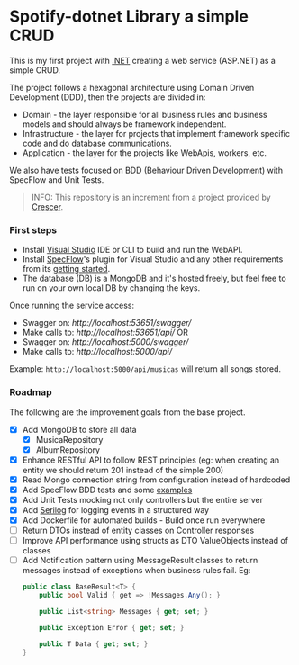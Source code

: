 # Spotify-dotnet Library a simple CRUD

This is my first project with [.NET](https://dotnet.microsoft.com/) creating a web service (ASP.NET) as a simple CRUD.

The project follows a hexagonal architecture using Domain Driven Development (DDD), then the projects are divided in:
- Domain - the layer responsible for all business rules and business models and should always be framework independent.
- Infrastructure - the layer for projects that implement framework specific code and do database communications.
- Application - the layer for the projects like WebApis, workers, etc.

We also have tests focused on BDD (Behaviour Driven Development) with SpecFlow and Unit Tests.

>INFO: This repository is an increment from a project provided by [Crescer](https://crescer.cwi.com.br/).

### First steps

- Install [Visual Studio](https://visualstudio.microsoft.com/pt-br/vs/community/) IDE or CLI to build and run the WebAPI.
- Install [SpecFlow](https://specflow.org/)'s plugin for Visual Studio and any other requirements from its [getting started](https://specflow.org/getting-started/).
- The database (DB) is a MongoDB and it's hosted freely, but feel free to run on your own local DB by changing the keys.

Once running the service access:
- Swagger on: *http://localhost:53651/swagger/*
- Make calls to: *http://localhost:53651/api/*
OR
- Swagger on: *http://localhost:5000/swagger/*
- Make calls to: *http://localhost:5000/api/*

Example:
    `http://localhost:5000/api/musicas` will return all songs stored.

### Roadmap

The following are the improvement goals from the base project.

- [x] Add MongoDB to store all data
    - [x] MusicaRepository
    - [x] AlbumRepository
- [x] Enhance RESTful API to follow REST principles (eg: when creating an entity we should return 201 instead of the simple 200)
- [x] Read Mongo connection string from configuration instead of hardcoded
- [x] Add SpecFlow BDD tests and some [examples](https://docbehat.readthedocs.io/pt/v3.1/guides/1.gherkin.html)
- [x] Add Unit Tests mocking not only controllers but the entire server
- [x] Add [Serilog](https://github.com/serilog) for logging events in a structured way
- [x] Add Dockerfile for automated builds - Build once run everywhere
- [ ] Return DTOs instead of entity classes on Controller responses
- [ ] Improve API performance using structs as DTO ValueObjects instead of classes
- [ ] Add Notification pattern using MessageResult classes to return messages instead of exceptions when business rules fail.
    Eg:
    ```csharp
    public class BaseResult<T> {
        public bool Valid { get => !Messages.Any(); }

        public List<string> Messages { get; set; }

        public Exception Error { get; set; }

        public T Data { get; set; }
    }
    ```
